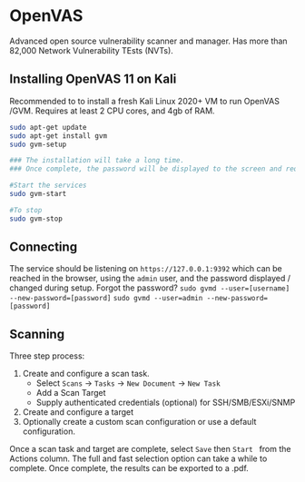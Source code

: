 # OpenVAS

Advanced open source vulnerability scanner and manager. Has more than 82,000 Network Vulnerability TEsts (NVTs).

## Installing OpenVAS 11 on Kali

Recommended to to install a fresh Kali Linux 2020+ VM to run OpenVAS /GVM. 
Requires at least 2 CPU cores, and 4gb of RAM. 

```bash
sudo apt-get update
sudo apt-get install gvm
sudo gvm-setup

### The installation will take a long time. 
### Once complete, the password will be displayed to the screen and require login + change.

#Start the services
sudo gvm-start

#To stop
sudo gvm-stop
```

## Connecting

The service should be listening on `https://127.0.0.1:9392` which can be reached in the browser, using the `admin` user, and the password displayed / changed during setup. Forgot the password?
`sudo gvmd --user=[username] --new-password=[password]` 
`sudo gvmd --user=admin --new-password=[password]`

## Scanning

Three step process:

1. Create and configure a scan task.
   * Select `Scans` -> `Tasks` -> `New Document` -> `New Task`
   * Add a Scan Target
   * Supply authenticated credentials (optional) for SSH/SMB/ESXi/SNMP
2. Create and configure a target
3. Optionally create a custom scan configuration or use a default configuration.

Once a scan task and target are complete, select `Save` then `Start ` from the Actions column. The full and fast selection option can take a while to complete. Once complete, the results can be exported to a .pdf.



